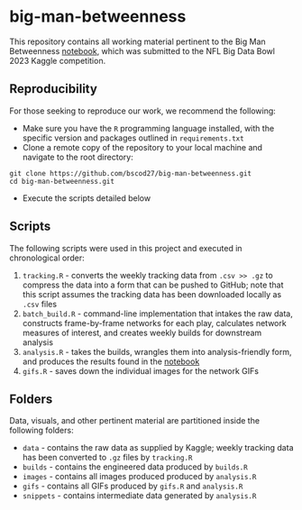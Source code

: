 # big-man-betweenness
This repository contains all working material pertinent to the Big Man Betweenness [notebook](https://www.kaggle.com/code/brunoscodari/big-man-betweenness-bmb), which was submitted to the NFL Big Data Bowl 2023 Kaggle competition. 

## Reproducibility
For those seeking to reproduce our work, we recommend the following: 
- Make sure you have the `R` programming language installed, with the specific version and packages outlined in `requirements.txt`
- Clone a remote copy of the repository to your local machine and navigate to the root directory:
```
git clone https://github.com/bscod27/big-man-betweenness.git
cd big-man-betweenness.git
``` 
- Execute the scripts detailed below

## Scripts
The following scripts were used in this project and executed in chronological order: 
1. `tracking.R` - converts the weekly tracking data from `.csv >> .gz` to compress the data into a form that can be pushed to GitHub; note that this script assumes the tracking data has been downloaded locally as `.csv` files
2. `batch_build.R` - command-line implementation that intakes the raw data, constructs frame-by-frame networks for each play, calculates network measures of interest, and creates weekly builds for downstream analysis 
3. `analysis.R` - takes the builds, wrangles them into analysis-friendly form, and produces the results found in the [notebook](https://www.kaggle.com/code/brunoscodari/big-man-betweenness-bmb)
4. `gifs.R` - saves down the individual images for the network GIFs

## Folders
Data, visuals, and other pertinent material are partitioned inside the following folders:
- `data` - contains the raw data as supplied by Kaggle; weekly tracking data has been converted to `.gz` files by `tracking.R`
- `builds` - contains the engineered data produced by `builds.R`
- `images` - contains all images produced produced by `analysis.R` 
- `gifs` - contains all GIFs produced by `gifs.R` and `analysis.R`
- `snippets` - contains intermediate data generated by `analysis.R`
